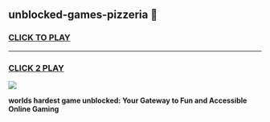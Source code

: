 
## unblocked-games-pizzeria 👋
<h3>
<a href="https://premium.freeplayer.one?title=unblocked-games-pizzeria&ref=14F">CLICK TO PLAY</a></h3>
<hr>

<h3>
<a href="https://premium.freeplayer.one?title=unblocked-games-pizzeria&ref=14F">CLICK 2 PLAY</a>
  
</h3>

<a href="https://premium.freeplayer.one?title=unblocked-games-pizzeria&ref=12F/"><img src="https://clearcache.store/games.png"></a>


**worlds hardest game unblocked: Your Gateway to Fun and Accessible Online Gaming**
